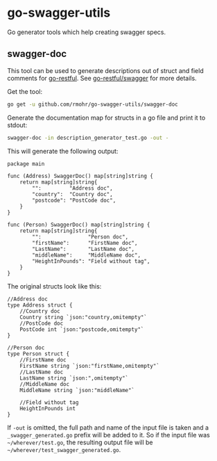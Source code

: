 # go-swagger-utils
Go generator tools which help creating swagger specs. 

## swagger-doc

This tool can be used to generate descriptions out of struct and field comments
for [go-restful](https://github.com/emicklei/go-restful). See
[go-restful/swagger](https://github.com/emicklei/go-restful/tree/master/swagger)
for more details.

Get the tool:

```bash
go get -u github.com/rmohr/go-swagger-utils/swagger-doc
```

Generate the documentation map for structs in a go file and print it to stdout:

```bash
swagger-doc -in description_generator_test.go -out -
```
This will generate the following output:
```golang
package main

func (Address) SwaggerDoc() map[string]string {
	return map[string]string{
		"":         "Address doc",
		"country":  "Country doc",
		"postcode": "PostCode doc",
	}
}

func (Person) SwaggerDoc() map[string]string {
	return map[string]string{
		"":               "Person doc",
		"firstName":      "FirstName doc",
		"LastName":       "LastName doc",
		"middleName":     "MiddleName doc",
		"HeightInPounds": "Field without tag",
	}
}
```

The original structs look like this:

```golang
//Address doc
type Address struct {
	//Country doc
	Country string `json:"country,omitempty"`
	//PostCode doc
	PostCode int `json:"postcode,omitempty"`
}

//Person doc
type Person struct {
	//FirstName doc
	FirstName string `json:"firstName,omitempty"`
	//LastName doc
	LastName string `json:",omitempty"`
	//MiddleName doc
	MiddleName string `json:"middleName"`

	//Field without tag
	HeightInPounds int
}
```

If `-out` is omitted, the full path and name of the input file is taken and a
`_swagger_generated.go` prefix will be added to it.  So if the input file was
`~/wherever/test.go`, the resulting output file will be
`~/wherever/test_swagger_generated.go`.
